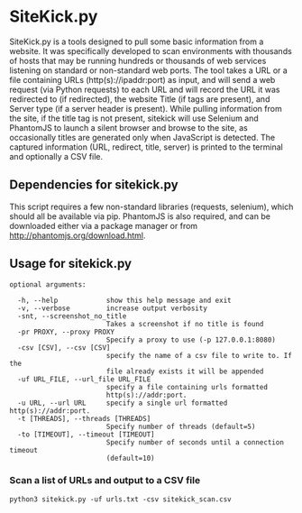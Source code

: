 # SiteKick.py
SiteKick.py is a tools designed to pull some basic information from a website. It was specifically developed to scan environments with thousands of hosts that may be running hundreds or thousands of web services listening on standard or non-standard web ports. The tool takes a URL or a file containing URLs (http(s)://ipaddr:port) as input, and will send a web request (via Python requests) to each URL and will record the URL it was redirected to (if redirected), the website Title (if <title></title> tags are present), and Server type (if a server header is present). While pulling information from the site, if the title tag is not present, sitekick will use Selenium and PhantomJS to launch a silent browser and browse to the site, as occasionally titles are generated only when JavaScript is detected.  The captured information (URL, redirect, title, server) is printed to the terminal and optionally a CSV file. 

## Dependencies for sitekick.py
This script requires a few non-standard libraries (requests, selenium), which should all be available via pip. PhantomJS is also required, and can be downloaded either via a package manager or from http://phantomjs.org/download.html.

## Usage for sitekick.py
```
optional arguments:

  -h, --help            show this help message and exit
  -v, --verbose         increase output verbosity
  -snt, --screenshot_no_title
                        Takes a screenshot if no title is found
  -pr PROXY, --proxy PROXY
                        Specify a proxy to use (-p 127.0.0.1:8080)
  -csv [CSV], --csv [CSV]
                        specify the name of a csv file to write to. If the
                        file already exists it will be appended
  -uf URL_FILE, --url_file URL_FILE
                        specify a file containing urls formatted
                        http(s)://addr:port.
  -u URL, --url URL     specify a single url formatted http(s)://addr:port.
  -t [THREADS], --threads [THREADS]
                        Specify number of threads (default=5)
  -to [TIMEOUT], --timeout [TIMEOUT]
                        Specify number of seconds until a connection timeout
                        (default=10)
```
                        

### Scan a list of URLs and output to a CSV file
`python3 sitekick.py -uf urls.txt -csv sitekick_scan.csv`
